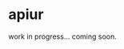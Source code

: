 
<!-- README.md is generated from README.Rmd. Please edit that file -->

# apiur

<!-- badges: start -->
<!-- badges: end -->

work in progress... coming soon.

